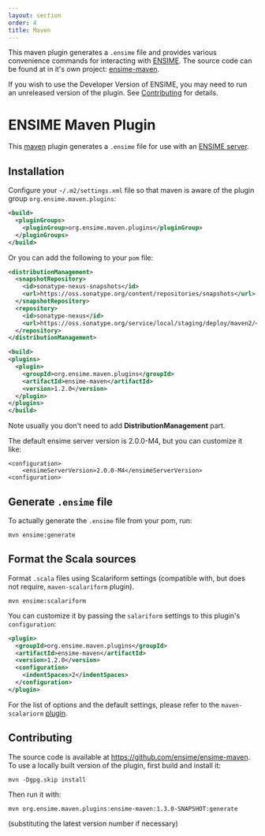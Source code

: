```yaml
---
layout: section
order: 4
title: Maven
---
```


This maven plugin generates a `.ensime` file and provides various convenience commands for interacting with [ENSIME](http://github.com/ensime/ensime-server). The source code can be found at in it's own project: [ensime-maven](https://github.com/ensime/ensime-maven/).

If you wish to use the Developer Version of ENSIME, you may need to run an unreleased version of the plugin.  See [Contributing](#contributing) for details.

# ENSIME Maven Plugin

This [maven](https://maven.apache.org/) plugin generates a `.ensime` file for use with an [ENSIME server](http://github.com/ensime/ensime-server).

## Installation

Configure your `~/.m2/settings.xml` file so that maven is aware of the plugin group `org.ensime.maven.plugins`:

```xml
<build>
  <pluginGroups>
    <pluginGroup>org.ensime.maven.plugins</pluginGroup>
  </pluginGroups>
</build>
```

Or you can add the following to your `pom` file:

```xml
<distributionManagement>
  <snapshotRepository>
    <id>sonatype-nexus-snapshots</id>
    <url>https://oss.sonatype.org/content/repositories/snapshots</url>
  </snapshotRepository>
  <repository>
    <id>sonatype-nexus</id>
    <url>https://oss.sonatype.org/service/local/staging/deploy/maven2/</url>
  </repository>
</distributionManagement>

<build>
<plugins>
  <plugin>
    <groupId>org.ensime.maven.plugins</groupId>
    <artifactId>ensime-maven</artifactId>
    <version>1.2.0</version>
  </plugin>
</plugins>
</build>
```
Note usually you don't need to add **DistributionManagement** part.

The default ensime server version is 2.0.0-M4, but you can customize it like:

```
<configuration>
    <ensimeServerVersion>2.0.0-M4</ensimeServerVersion>
<configuration>
```

## Generate `.ensime` file

To actually generate the `.ensime` file from your pom, run:

```
mvn ensime:generate
```


## Format the Scala sources

Format `.scala` files using Scalariform settings (compatible with, but does not require, `maven-scalariform` plugin).

```
mvn ensime:scalariform
```

You can customize it by passing the `salariform` settings to this plugin's `configuration`:

```xml
<plugin>
  <groupId>org.ensime.maven.plugins</groupId>
  <artifactId>ensime-maven</artifactId>
  <version>1.2.0</version>
  <configuration>
    <indentSpaces>2</indentSpaces>
  </configuration>
</plugin>
```
For the list of options and the default settings, please refer to the `maven-scalariorm` [plugin](https://github.com/mdr/scalariform-maven-plugin).

## Contributing

The source code is available at https://github.com/ensime/ensime-maven.  To use a locally built version of the plugin, first build and install it:

```
mvn -Dgpg.skip install
```

Then run it with:

```
mvn org.ensime.maven.plugins:ensime-maven:1.3.0-SNAPSHOT:generate
```

(substituting the latest version number if necessary)

